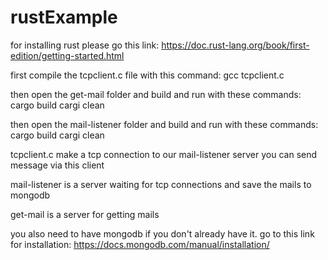 # rustExample

for installing rust please go this link:
https://doc.rust-lang.org/book/first-edition/getting-started.html

first compile the tcpclient.c file with this command:
gcc tcpclient.c

then open the get-mail folder and build and run with these commands:
cargo build
cargi clean

then open the mail-listener folder and build and run with these commands:
cargo build
cargi clean


tcpclient.c make a tcp connection to our mail-listener server 
you can send message via this client

mail-listener is a server waiting for tcp connections and save the mails to mongodb 

get-mail is a server for getting mails


you also need to have mongodb if you don't already have it.
go to this link for installation:
https://docs.mongodb.com/manual/installation/